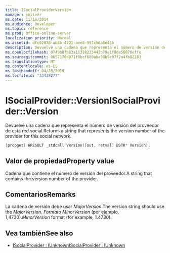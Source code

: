 ```yaml
---
title: ISocialProviderVersion
manager: soliver
ms.date: 11/16/2014
ms.audience: Developer
ms.topic: reference
ms.prod: office-online-server
localization_priority: Normal
ms.assetid: dfc92878-ab8b-4721-aee8-997c56a8e45b
description: Devuelve una cadena que representa el número de versión del proveedor de esta red social.
ms.openlocfilehash: 0749b8fb83a11328233442b79e1f9de50076effe
ms.sourcegitcommit: 8657170d071f9bcf680aba50b9c07f2a4fb82283
ms.translationtype: MT
ms.contentlocale: es-ES
ms.lasthandoff: 04/28/2019
ms.locfileid: "33438277"
---
```

# <a name="isocialproviderversion"></a><span data-ttu-id="73041-103">ISocialProvider::Version</span><span class="sxs-lookup"><span data-stu-id="73041-103">ISocialProvider::Version</span></span>

<span data-ttu-id="73041-104">Devuelve una cadena que representa el número de versión del proveedor de esta red social.</span><span class="sxs-lookup"><span data-stu-id="73041-104">Returns a string that represents the version number of the provider for this social network.</span></span> 
  
```cpp
[propget] HRESULT _stdcall Version([out, retval] BSTR* Version);
```

## <a name="property-value"></a><span data-ttu-id="73041-105">Valor de propiedad</span><span class="sxs-lookup"><span data-stu-id="73041-105">Property value</span></span>

<span data-ttu-id="73041-106">Cadena que contiene el número de versión del proveedor.</span><span class="sxs-lookup"><span data-stu-id="73041-106">A string that contains the version number of the provider.</span></span>
  
## <a name="remarks"></a><span data-ttu-id="73041-107">Comentarios</span><span class="sxs-lookup"><span data-stu-id="73041-107">Remarks</span></span>

<span data-ttu-id="73041-108">La cadena de versión debe usar  _MajorVersion_.</span><span class="sxs-lookup"><span data-stu-id="73041-108">The version string should use the  _MajorVersion_.</span></span> <span data-ttu-id="73041-109">_Formato MinorVersion_ (por ejemplo, 1,4730).</span><span class="sxs-lookup"><span data-stu-id="73041-109">_MinorVersion_ format (for example, 1.4730).</span></span> 
  
## <a name="see-also"></a><span data-ttu-id="73041-110">Vea también</span><span class="sxs-lookup"><span data-stu-id="73041-110">See also</span></span>

- [<span data-ttu-id="73041-111">ISocialProvider : IUnknown</span><span class="sxs-lookup"><span data-stu-id="73041-111">ISocialProvider : IUnknown</span></span>](isocialprovideriunknown.md)

